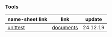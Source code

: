 ### Tools
| name-sheet link   | link       | update |
|-------------|-------------|-------------|
| [unittest](./unittest/)    | [documents](https://docs.python.org/ko/3/library/unittest.html) | 24.12.19|



